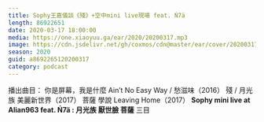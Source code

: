 ```yaml
---
title: Sophy王嘉儀談《殘》+空中mini live現場 feat. Ń7ä
length: 86922651
date: 2020-03-17 18:00:00
media: https://one.xiaoyuu.ga/ear/2020/20200317.mp3
image: https://cdn.jsdelivr.net/gh/coxmos/cdn@master/ear/cover/20200317.jpeg
season: 2020
guid: a8692265120200317
category: podcast
---
```


播出曲目：
你是屏幕，我是什麼
Ain’t No Easy Way / 愁滋味（2016）
殘 / 月光族
美麗新世界（2017）
菩薩
學說
Leaving Home（2017）
<strong>Sophy mini live at Alian963 feat. Ń7ä :
月光族
厭世臉
菩薩</strong>
三目

